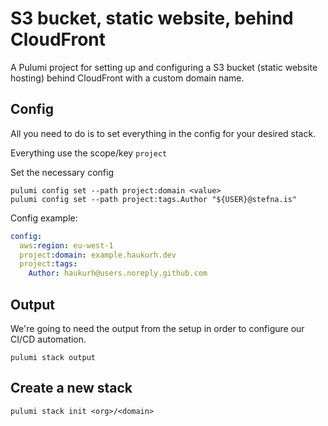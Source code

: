 # S3 bucket, static website, behind CloudFront

A Pulumi project for setting up and configuring a S3 bucket (static website hosting) behind CloudFront with a custom 
domain name.

## Config

All you need to do is to set everything in the config for your desired stack.

Everything use the scope/key `project`

Set the necessary config

```shell
pulumi config set --path project:domain <value>
pulumi config set --path project:tags.Author "${USER}@stefna.is"
```

Config example:

```yaml
config:
  aws:region: eu-west-1
  project:domain: example.haukurh.dev
  project:tags:
    Author: haukurh@users.noreply.github.com
```

## Output

We're going to need the output from the setup in order to configure our CI/CD automation. 

```shell
pulumi stack output
```

## Create a new stack

```shell
pulumi stack init <org>/<domain>
```
